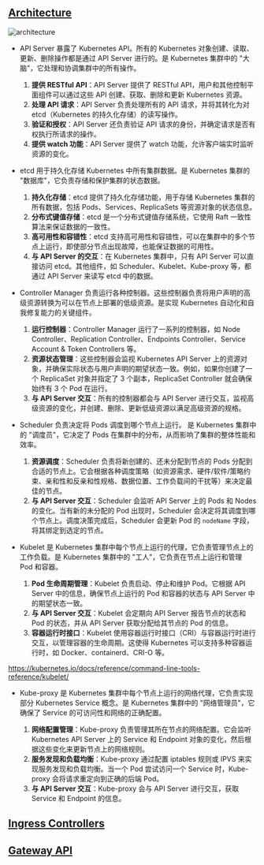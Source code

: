 ## [Architecture](https://kubernetes.io/docs/concepts/architecture/)

![architecture](https://kubernetes.io/images/docs/kubernetes-cluster-architecture.svg)

- API Server 暴露了 Kubernetes API。所有的 Kubernetes 对象创建、读取、更新、删除操作都是通过 API Server 进行的。是 Kubernetes 集群中的 "大脑"，它处理和协调集群中的所有操作。

  1. **提供 RESTful API**：API Server 提供了 RESTful API，用户和其他控制平面组件可以通过这些 API 创建、获取、删除和更新 Kubernetes 资源。
  2. **处理 API 请求**：API Server 负责处理所有的 API 请求，并将其转化为对 etcd（Kubernetes 的持久化存储）的读写操作。
  3. **验证和授权**：API Server 还负责验证 API 请求的身份，并确定请求是否有权执行所请求的操作。
  4. **提供 watch 功能**：API Server 提供了 watch 功能，允许客户端实时监听资源的变化。

- etcd 用于持久化存储 Kubernetes 中所有集群数据。是 Kubernetes 集群的 "数据库"，它负责存储和保护集群的状态数据。

  1. **持久化存储**：etcd 提供了持久化存储功能，用于存储 Kubernetes 集群的所有数据，包括 Pods、Services、ReplicaSets 等资源对象的状态信息。
  2. **分布式键值存储**：etcd 是一个分布式键值存储系统，它使用 Raft 一致性算法来保证数据的一致性。
  3. **高可用性和容错性**：etcd 支持高可用性和容错性，可以在集群中的多个节点上运行，即使部分节点出现故障，也能保证数据的可用性。
  4. **与 API Server 的交互**：在 Kubernetes 集群中，只有 API Server 可以直接访问 etcd。其他组件，如 Scheduler、Kubelet、Kube-proxy 等，都通过 API Server 来读写 etcd 中的数据。

- Controller Manager 负责运行各种控制器。这些控制器负责将用户声明的高级资源转换为可以在节点上部署的低级资源。是实现 Kubernetes 自动化和自我修复能力的关键组件。

  1. **运行控制器**：Controller Manager 运行了一系列的控制器，如 Node Controller、Replication Controller、Endpoints Controller、Service Account & Token Controllers 等。
  2. **资源状态管理**：这些控制器会监视 Kubernetes API Server 上的资源对象，并确保实际状态与用户声明的期望状态一致。例如，如果你创建了一个 ReplicaSet 对象并指定了 3 个副本，ReplicaSet Controller 就会确保始终有 3 个 Pod 在运行。
  3. **与 API Server 交互**：所有的控制器都会与 API Server 进行交互，监视高级资源的变化，并创建、删除、更新低级资源以满足高级资源的规格。

- Scheduler 负责决定将 Pods 调度到哪个节点上运行。 是 Kubernetes 集群中的 "调度员"，它决定了 Pods 在集群中的分布，从而影响了集群的整体性能和效率。

  1. **资源调度**：Scheduler 负责将新创建的、还未分配到节点的 Pods 分配到合适的节点上。它会根据各种调度策略（如资源需求、硬件/软件/策略约束、亲和性和反亲和性规格、数据位置、工作负载间的干扰等）来决定最佳的节点。
  2. **与 API Server 交互**：Scheduler 会监听 API Server 上的 Pods 和 Nodes 的变化。当有新的未分配的 Pod 出现时，Scheduler 会决定将其调度到哪个节点上。调度决策完成后，Scheduler 会更新 Pod 的 `nodeName` 字段，将其绑定到选定的节点。

- Kubelet 是 Kubernetes 集群中每个节点上运行的代理，它负责管理节点上的工作负载。是 Kubernetes 集群中的 "工人"，它负责在节点上运行和管理 Pod 和容器。

  1. **Pod 生命周期管理**：Kubelet 负责启动、停止和维护 Pod。它根据 API Server 中的信息，确保节点上运行的 Pod 和容器的状态与 API Server 中的期望状态一致。
  2. **与 API Server 交互**：Kubelet 会定期向 API Server 报告节点的状态和 Pod 的状态，并从 API Server 获取分配给其节点的 Pod 的信息。
  3. **容器运行时接口**：Kubelet 使用容器运行时接口（CRI）与容器运行时进行交互，以管理容器的生命周期。这使得 Kubernetes 可以支持多种容器运行时，如 Docker、containerd、CRI-O 等。

https://kubernetes.io/docs/reference/command-line-tools-reference/kubelet/

- Kube-proxy 是 Kubernetes 集群中每个节点上运行的网络代理，它负责实现部分 Kubernetes Service 概念。是 Kubernetes 集群中的 "网络管理员"，它确保了 Service 的可访问性和网络的正确配置。

  1. **网络配置管理**：Kube-proxy 负责管理其所在节点的网络配置。它会监听 Kubernetes API Server 上的 Service 和 Endpoint 对象的变化，然后根据这些变化来更新节点上的网络规则。
  2. **服务发现和负载均衡**：Kube-proxy 通过配置 iptables 规则或 IPVS 来实现服务发现和负载均衡。当一个 Pod 尝试访问一个 Service 时，Kube-proxy 会将请求重定向到正确的后端 Pod。
  3. **与 API Server 交互**：Kube-proxy 会与 API Server 进行交互，获取 Service 和 Endpoint 的信息。

## [Ingress Controllers](https://kubernetes.io/docs/concepts/services-networking/ingress-controllers/)

## [Gateway API](https://kubernetes.io/docs/concepts/services-networking/gateway/)
